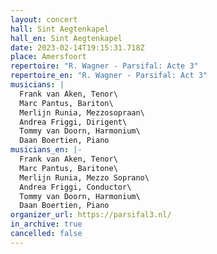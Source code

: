 ```yaml
---
layout: concert
hall: Sint Aegtenkapel
hall_en: Sint Aegtenkapel
date: 2023-02-14T19:15:31.718Z
place: Amersfoort
repertoire: "R. Wagner - Parsifal: Acte 3"
repertoire_en: "R. Wagner - Parsifal: Act 3"
musicians: |
  Frank van Aken, Tenor\
  Marc Pantus, Bariton\
  Merlijn Runia, Mezzosopraan\
  Andrea Friggi, Dirigent\
  Tommy van Doorn, Harmonium\
  Daan Boertien, Piano
musicians_en: |-
  Frank van Aken, Tenor\
  Marc Pantus, Baritone\
  Merlijn Runia, Mezzo Soprano\
  Andrea Friggi, Conductor\
  Tommy van Doorn, Harmonium\
  Daan Boertien, Piano
organizer_url: https://parsifal3.nl/
in_archive: true
cancelled: false
---
```

